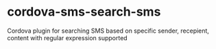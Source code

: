 # cordova-sms-search-sms
Cordova plugin for searching SMS based on specific sender, recepient, content with regular expression supported
